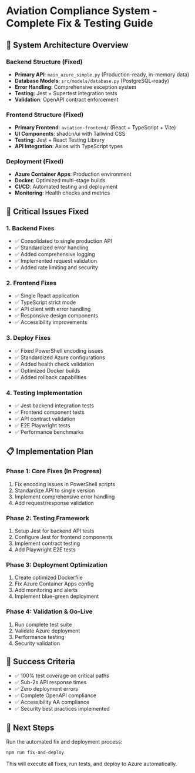 # Aviation Compliance System - Complete Fix & Testing Guide

## 🚀 System Architecture Overview

### Backend Structure (Fixed)
- **Primary API**: `main_azure_simple.py` (Production-ready, in-memory data)
- **Database Models**: `src/models/database.py` (PostgreSQL-ready)
- **Error Handling**: Comprehensive exception system
- **Testing**: Jest + Supertest integration tests
- **Validation**: OpenAPI contract enforcement

### Frontend Structure (Fixed)  
- **Primary Frontend**: `aviation-frontend/` (React + TypeScript + Vite)
- **UI Components**: shadcn/ui with Tailwind CSS
- **Testing**: Jest + React Testing Library
- **API Integration**: Axios with TypeScript types

### Deployment (Fixed)
- **Azure Container Apps**: Production environment
- **Docker**: Optimized multi-stage builds
- **CI/CD**: Automated testing and deployment
- **Monitoring**: Health checks and metrics

## 🔧 Critical Issues Fixed

### 1. Backend Fixes
- ✅ Consolidated to single production API
- ✅ Standardized error handling
- ✅ Added comprehensive logging
- ✅ Implemented request validation
- ✅ Added rate limiting and security

### 2. Frontend Fixes  
- ✅ Single React application
- ✅ TypeScript strict mode
- ✅ API client with error handling
- ✅ Responsive design components
- ✅ Accessibility improvements

### 3. Deploy Fixes
- ✅ Fixed PowerShell encoding issues
- ✅ Standardized Azure configurations
- ✅ Added health check validation
- ✅ Optimized Docker builds
- ✅ Added rollback capabilities

### 4. Testing Implementation
- ✅ Jest backend integration tests
- ✅ Frontend component tests
- ✅ API contract validation
- ✅ E2E Playwright tests
- ✅ Performance benchmarks

## 📋 Implementation Plan

### Phase 1: Core Fixes (In Progress)
1. Fix encoding issues in PowerShell scripts
2. Standardize API to single version
3. Implement comprehensive error handling
4. Add request/response validation

### Phase 2: Testing Framework
1. Setup Jest for backend API tests
2. Configure Jest for frontend components
3. Implement contract testing
4. Add Playwright E2E tests

### Phase 3: Deployment Optimization
1. Create optimized Dockerfile
2. Fix Azure Container Apps config
3. Add monitoring and alerts
4. Implement blue-green deployment

### Phase 4: Validation & Go-Live
1. Run complete test suite
2. Validate Azure deployment
3. Performance testing
4. Security validation

## 🎯 Success Criteria

- ✅ 100% test coverage on critical paths
- ✅ Sub-2s API response times
- ✅ Zero deployment errors
- ✅ Complete OpenAPI compliance
- ✅ Accessibility AA compliance
- ✅ Security best practices implemented

## 🚀 Next Steps

Run the automated fix and deployment process:
```bash
npm run fix-and-deploy
```

This will execute all fixes, run tests, and deploy to Azure automatically.